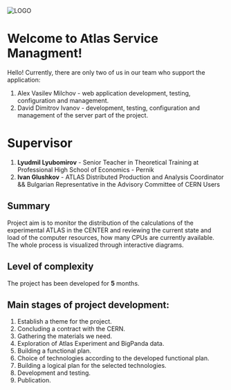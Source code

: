 ![LOGO](https://cds.cern.ch/record/1170735/files/ATLAS-Logo-Blue-transparent.png)
# Welcome to Atlas Service Managment!

Hello! Currently, there are only two of us in our team who support the application:
 1. Alex Vasilev Milchov - web application development, testing, configuration and management.
 2. David Dimitrov Ivanov - development, testing, configuration and management of the server part of the project.



# Supervisor

 1. **Lyudmil Lyubomirov** - Senior Teacher in Theoretical Training at Professional High School of Economics - Pernik
 2. **Ivan Glushkov** - ATLAS Distributed Production and Analysis Coordinator && Bulgarian Representative in the Advisory Committee of CERN Users

## Summary

Project aim is to monitor the distribution of the calculations of the experimental ATLAS in the CENTER and reviewing the current state and load of the computer resources, how many CPUs are currently available. The whole process is visualized through interactive diagrams.

## Level of complexity

The project has been developed for **5** months.

## Main stages of project development:

 1. Establish a theme for the project.
 2. Concluding a contract with the CERN.
 3. Gathering the materials we need.
 4. Exploration of Atlas Experiment and BigPanda data.
 5. Building a functional plan.
 6. Choice of technologies according to the developed functional plan.
 7. Building a logical plan for the selected technologies.
 8. Development and testing.
 9. Publication.
